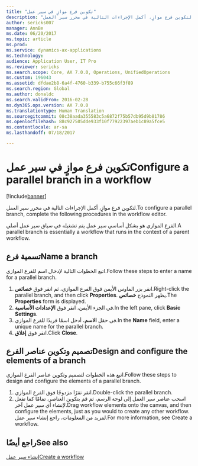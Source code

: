 ```yaml
---
title: "تكوين فرع موازٍ في سير عمل"
description: "لتكوين فرع موازٍ، أكمل الإجراءات التالية في محرر سير العمل."
author: sericks007
manager: AnnBe
ms.date: 06/20/2017
ms.topic: article
ms.prod: 
ms.service: dynamics-ax-applications
ms.technology: 
audience: Application User, IT Pro
ms.reviewer: sericks
ms.search.scope: Core, AX 7.0.0, Operations, UnifiedOperations
ms.custom: 196043
ms.assetid: dfdae2b8-6a4f-4760-b339-b755c66f3f89
ms.search.region: Global
ms.author: donaldc
ms.search.validFrom: 2016-02-28
ms.dyn365.ops.version: AX 7.0.0
ms.translationtype: Human Translation
ms.sourcegitcommit: 08c38aada355583c5a6872f75b57db95d9b81786
ms.openlocfilehash: 88c927505dde933f10f77922397aeb1c89a5fce5
ms.contentlocale: ar-sa
ms.lasthandoff: 07/18/2017

---
```


# <a name="configure-a-parallel-branch-in-a-workflow"></a><span data-ttu-id="0b35c-103">تكوين فرع موازٍ في سير عمل</span><span class="sxs-lookup"><span data-stu-id="0b35c-103">Configure a parallel branch in a workflow</span></span>

[!include[banner](../includes/banner.md)]


<span data-ttu-id="0b35c-104">لتكوين فرع موازٍ، أكمل الإجراءات التالية في محرر سير العمل.</span><span class="sxs-lookup"><span data-stu-id="0b35c-104">To configure a parallel branch, complete the following procedures in the workflow editor.</span></span>

<span data-ttu-id="0b35c-105">الفرع الموازي هو بشكل أساسي سير عمل يتم تشغيله في سياق سير عمل أصلي.</span><span class="sxs-lookup"><span data-stu-id="0b35c-105">A parallel branch is essentially a workflow that runs in the context of a parent workflow.</span></span>

## <a name="name-a-branch"></a><span data-ttu-id="0b35c-106">تسمية فرع</span><span class="sxs-lookup"><span data-stu-id="0b35c-106">Name a branch</span></span>
<span data-ttu-id="0b35c-107">اتبع الخطوات التالية لإدخال اسم للفرع الموازي.</span><span class="sxs-lookup"><span data-stu-id="0b35c-107">Follow these steps to enter a name for a parallel branch.</span></span>
1.  <span data-ttu-id="0b35c-108">انقر بزر الماوس الأيمن فوق الفرع الموازي، ثم انقر فوق **خصائص**.</span><span class="sxs-lookup"><span data-stu-id="0b35c-108">Right-click the parallel branch, and then click **Properties**.</span></span> <span data-ttu-id="0b35c-109">يظهر النموذج **خصائص**.</span><span class="sxs-lookup"><span data-stu-id="0b35c-109">The **Properties** form is displayed.</span></span>
2.  <span data-ttu-id="0b35c-110">في الجزء الأيمن، انقر فوق **الإعدادات الأساسية‬**.</span><span class="sxs-lookup"><span data-stu-id="0b35c-110">In the left pane, click **Basic Settings**.</span></span>
3.  <span data-ttu-id="0b35c-111">في حقل **الاسم**، أدخل اسمًا فريدًا للفرع الموازي.</span><span class="sxs-lookup"><span data-stu-id="0b35c-111">In the **Name** field, enter a unique name for the parallel branch.</span></span>
4.  <span data-ttu-id="0b35c-112">انقر فوق **إغلاق**.</span><span class="sxs-lookup"><span data-stu-id="0b35c-112">Click **Close**.</span></span>

## <a name="design-and-configure-the-elements-of-a-branch"></a><span data-ttu-id="0b35c-113">تصميم وتكوين عناصر الفرع</span><span class="sxs-lookup"><span data-stu-id="0b35c-113">Design and configure the elements of a branch</span></span>
<span data-ttu-id="0b35c-114">اتبع هذه الخطوات لتصميم وتكوين عناصر الفرع الموازي.</span><span class="sxs-lookup"><span data-stu-id="0b35c-114">Follow these steps to design and configure the elements of a parallel branch.</span></span>
1.  <span data-ttu-id="0b35c-115">انقر نقرًا مزدوجًا فوق الفرع الموازي.</span><span class="sxs-lookup"><span data-stu-id="0b35c-115">Double-click the parallel branch.</span></span>
2.  <span data-ttu-id="0b35c-116">اسحب عناصر سير العمل إلى لوحة الرسم، ثم قم بتكوين العناصر، تمامًا كما تفعل لإنشاء أي سير عمل آخر.</span><span class="sxs-lookup"><span data-stu-id="0b35c-116">Drag workflow elements onto the canvas, and then configure the elements, just as you would to create any other workflow.</span></span> <span data-ttu-id="0b35c-117">لمزيد من المعلومات، راجع إنشاء سير عمل.</span><span class="sxs-lookup"><span data-stu-id="0b35c-117">For more information, see Create a workflow.</span></span>



<a name="see-also"></a><span data-ttu-id="0b35c-118">راجع أيضًا</span><span class="sxs-lookup"><span data-stu-id="0b35c-118">See also</span></span>
--------

[<span data-ttu-id="0b35c-119">إنشاء سير عمل</span><span class="sxs-lookup"><span data-stu-id="0b35c-119">Create a workflow</span></span>](create-workflow.md)




